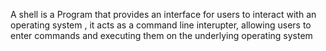 A shell is a Program that provides an interface for users to interact with an 
operating system , it acts as a command line interupter, allowing users to 
enter commands and executing them on the underlying operating system
